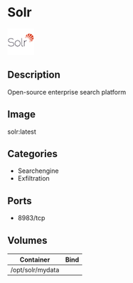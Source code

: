 # Solr

![Logo](images/Solr.png)

## Description
Open\-source enterprise search platform

## Image
solr:latest

## Categories
- Searchengine
- Exfiltration

## Ports
- 8983/tcp

## Volumes
| Container | Bind |
|-----------|------|
| /opt/solr/mydata |  |

